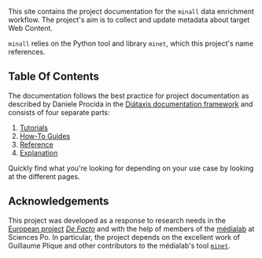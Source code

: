 This site contains the project documentation for the `minall` data enrichment workflow. The project's aim is to collect and update metadata about target Web Content.

`minall` relies on the Python tool and library `minet`, which this project's name references.

## Table Of Contents

The documentation follows the best practice for
project documentation as described by Daniele Procida
in the [Diátaxis documentation framework](https://diataxis.fr/)
and consists of four separate parts:

1. [Tutorials](tutorials.md)
2. [How-To Guides](how-to-guides.md)
3. [Reference](reference/main.md)
4. [Explanation](explanation.md)

Quickly find what you're looking for depending on
your use case by looking at the different pages.

## Acknowledgements

This project was developed as a response to research needs in the [European project](https://edmo.eu/) [_De Facto_](https://defacto-observatoire.fr/) and with the help of members of the [médialab](https://medialab.sciencespo.fr/) at Sciences Po. In particular, the project depends on the excellent work of Guillaume Plique and other contributors to the médialab's tool [`minet`](https://github.com/medialab/minet).
